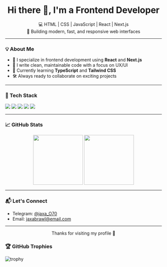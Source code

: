 
<h1 align="center">Hi there 👋, I'm a Frontend Developer</h1>

<p align="center">
  💻 HTML | CSS | JavaScript | React | Next.js<br>
  🚀 Building modern, fast, and responsive web interfaces
</p>

---

### 💡 About Me
- 🎯 I specialize in frontend development using **React** and **Next.js**
- 🔧 I write clean, maintainable code with a focus on UX/UI
- 🌱 Currently learning **TypeScript** and **Tailwind CSS**
- 🛠️ Always ready to collaborate on exciting projects

---

### 🧰 Tech Stack
<p>
  <img src="https://img.shields.io/badge/HTML5-E34F26?style=flat&logo=html5&logoColor=white"/>
  <img src="https://img.shields.io/badge/CSS3-1572B6?style=flat&logo=css3&logoColor=white"/>
  <img src="https://img.shields.io/badge/JavaScript-F7DF1E?style=flat&logo=javascript&logoColor=black"/>
  <img src="https://img.shields.io/badge/React-20232A?style=flat&logo=react&logoColor=61DAFB"/>
  <img src="https://img.shields.io/badge/Next.js-000000?style=flat&logo=nextdotjs&logoColor=white"/>
</p>

---

### 📈 GitHub Stats
<p align="center">
  <img src="https://github-readme-stats.vercel.app/api?username=Jaxa123&show_icons=true&theme=react" height="160"/>
  <img src="https://github-readme-stats.vercel.app/api/top-langs/?username=Jaxa123&layout=compact&theme=react" height="160"/>
</p>

---

### 📬 Let's Connect
- Telegram: [@jaxa_O70](https://t.me/jaxa_O70)
- Email: jaxabrawl@email.com

---

<p align="center">Thanks for visiting my profile 🤝</p>

### 🏆 GitHub Trophies

![trophy](https://github-profile-trophy.vercel.app/?username=Jaxa123&theme=onedark&row=2&column=3)

